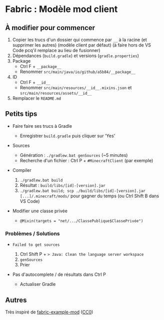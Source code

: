 # Fabric : Modèle mod client

## À modifier pour commencer

1. Copier les trucs d'un dossier qui commence par `__` à la racine
    (et supprimer les autres) (modèle client par défaut)
    (à faire hors de VS Code pcq'il remplace au lieu de fusionner)
2. Dépendances (`build.gradle`) et versions (`gradle.properties`)
3. Package
    * Ctrl F + `__package__`
    * Renommer `src/main/java/io/github/a5b84/__package__`
4. ID
    * Ctrl F + `__id__`
    * Renommer `src/main/resources/__id__.mixins.json`
    et `src/main/resources/assets/__id__`
5. Remplacer le `README.md`



## Petits tips

* Faire faire ses trucs à Gradle
    * Enregistrer `build.gradle` puis cliquer sur 'Yes'

* Sources
    * Génération : `./gradlew.bat genSources` (~5 minutes)
    * Recherche d'un fichier : Ctrl P + `#MinecraftClient` (par exemple)

* Compiler
    1. `./gradlew.bat build`
    2. Résultat : `build/libs/[id]-[version].jar`
    3. `./gradlew.bat build; scp ./build/libs/[id]-[version].jar [...]/.minecraft/mods/`
    pour gagner du temps (ou Ctrl Shift B dans VS Code)

* Modifier une classe privée
    * `@Mixin(targets = "net/.../ClassePublique$ClassePrivée")`



### Problèmes / Solutions

* `Failed to get sources`
    1. Ctrl Shift P + `> Java: Clean the language server workspace`
    2. `genSources`
    3. Prier

* Pas d'autocomplete / de résultats dans Ctrl P
    * Actualiser Gradle



## Autres

Très inspiré de [fabric-example-mod](https://github.com/FabricMC/fabric-example-mod)
([CC0](https://github.com/FabricMC/fabric-example-mod/blob/master/LICENSE))
